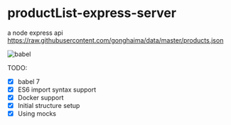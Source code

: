 # productList-express-server

a node express api
<https://raw.githubusercontent.com/gonghaima/data/master/products.json>

![babel](https://cdn-images-1.medium.com/max/600/1*tcJeNVYJST_f-8YEIh_rFA.jpeg)

TODO:

- [x] babel 7
- [x] ES6 import syntax support
- [x] Docker support
- [x] Initial structure setup
- [x] Using mocks
